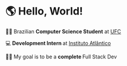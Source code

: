 # 🌎 Hello, World!

<a href="https://github.com/pefelippe" alt="logo"> </a>

🏴‍☠️ Brazilian <strong>Computer Science Student</strong> at <a href="http://www.ufc.br/">UFC</a>

💻 <strong> Development Intern </strong> at <a href="https://www.atlantico.com.br/">Instituto Atlântico</a>

👨‍💻 My goal is to be a <strong> complete </strong> Full Stack Dev

